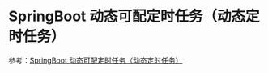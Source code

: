 # SpringBoot 动态可配定时任务（动态定时任务）

参考：[SpringBoot 动态可配定时任务（动态定时任务）](https://www.cnblogs.com/mengq0815/p/10596073.html)

